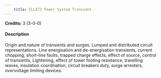 ```yaml
---
    title: ELL873 Power System Transient
---
```

**Credits:** 3 (3-0-0)



#### Description 
Origin and nature of transients and surges. Lumped and distributed circuit representations. Line energisation and de-energisation transients, current chopping, short-line faults, trapped charge effects, effect of source, control of transients, Lightening, effect of tower footing resistance, travelling waves, insulation coordination, circuit breakers duty, surge arresters, overvoltage limiting devices.